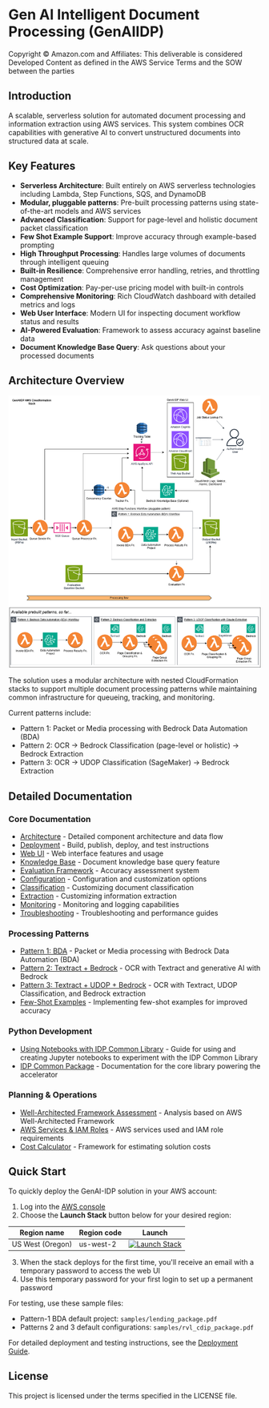# Gen AI Intelligent Document Processing (GenAIIDP)

Copyright © Amazon.com and Affiliates: This deliverable is considered Developed Content as defined in the AWS Service Terms and the SOW between the parties

## Introduction

A scalable, serverless solution for automated document processing and information extraction using AWS services. This system combines OCR capabilities with generative AI to convert unstructured documents into structured data at scale.

## Key Features

- **Serverless Architecture**: Built entirely on AWS serverless technologies including Lambda, Step Functions, SQS, and DynamoDB
- **Modular, pluggable patterns**: Pre-built processing patterns using state-of-the-art models and AWS services
- **Advanced Classification**: Support for page-level and holistic document packet classification
- **Few Shot Example Support**: Improve accuracy through example-based prompting
- **High Throughput Processing**: Handles large volumes of documents through intelligent queuing
- **Built-in Resilience**: Comprehensive error handling, retries, and throttling management
- **Cost Optimization**: Pay-per-use pricing model with built-in controls
- **Comprehensive Monitoring**: Rich CloudWatch dashboard with detailed metrics and logs
- **Web User Interface**: Modern UI for inspecting document workflow status and results
- **AI-Powered Evaluation**: Framework to assess accuracy against baseline data
- **Document Knowledge Base Query**: Ask questions about your processed documents

## Architecture Overview

![Architecture Diagram](./images/IDP.drawio.png)

The solution uses a modular architecture with nested CloudFormation stacks to support multiple document processing patterns while maintaining common infrastructure for queueing, tracking, and monitoring.

Current patterns include:
- Pattern 1: Packet or Media processing with Bedrock Data Automation (BDA)
- Pattern 2: OCR → Bedrock Classification (page-level or holistic) → Bedrock Extraction
- Pattern 3: OCR → UDOP Classification (SageMaker) → Bedrock Extraction

## Detailed Documentation

### Core Documentation

- [Architecture](./docs/architecture.md) - Detailed component architecture and data flow
- [Deployment](./docs/deployment.md) - Build, publish, deploy, and test instructions
- [Web UI](./docs/web-ui.md) - Web interface features and usage
- [Knowledge Base](./docs/knowledge-base.md) - Document knowledge base query feature
- [Evaluation Framework](./docs/evaluation.md) - Accuracy assessment system
- [Configuration](./docs/configuration.md) - Configuration and customization options
- [Classification](./docs/classification.md) - Customizing document classification
- [Extraction](./docs/extraction.md) - Customizing information extraction
- [Monitoring](./docs/monitoring.md) - Monitoring and logging capabilities
- [Troubleshooting](./docs/troubleshooting.md) - Troubleshooting and performance guides

### Processing Patterns

- [Pattern 1: BDA](./docs/pattern-1.md) - Packet or Media processing with Bedrock Data Automation (BDA)
- [Pattern 2: Textract + Bedrock](./docs/pattern-2.md) - OCR with Textract and generative AI with Bedrock
- [Pattern 3: Textract + UDOP + Bedrock](./docs/pattern-3.md) - OCR with Textract, UDOP Classification, and Bedrock extraction
- [Few-Shot Examples](./docs/few-shot-examples.md) - Implementing few-shot examples for improved accuracy

### Python Development

- [Using Notebooks with IDP Common Library](./docs/using-notebooks-with-idp-common.md) - Guide for using and creating Jupyter notebooks to experiment with the IDP Common Library
- [IDP Common Package](./lib/idp_common_pkg/README.md) - Documentation for the core library powering the accelerator

### Planning & Operations

- [Well-Architected Framework Assessment](./docs/well-architected.md) - Analysis based on AWS Well-Architected Framework
- [AWS Services & IAM Roles](./docs/aws-services-and-roles.md) - AWS services used and IAM role requirements
- [Cost Calculator](./docs/cost-calculator.md) - Framework for estimating solution costs

## Quick Start

To quickly deploy the GenAI-IDP solution in your AWS account:

1. Log into the [AWS console](https://console.aws.amazon.com/)
2. Choose the **Launch Stack** button below for your desired region:

| Region name           | Region code | Launch                                                                                                                                                                                                                                                                                                                                                                      |
| --------------------- | ----------- | --------------------------------------------------------------------------------------------------------------------------------------------------------------------------------------------------------------------------------------------------------------------------------------------------------------------------------------------------------------------------- |
| US West (Oregon)      | us-west-2   | [![Launch Stack](https://cdn.rawgit.com/buildkite/cloudformation-launch-stack-button-svg/master/launch-stack.svg)](https://us-west-2.console.aws.amazon.com/cloudformation/home?region=us-west-2#/stacks/create/review?templateURL=https://s3.us-west-2.amazonaws.com/bobs-artifacts-us-west-2/genaiidp-preview-latest/idp-main.yaml&stackName=IDP) |

3. When the stack deploys for the first time, you'll receive an email with a temporary password to access the web UI
4. Use this temporary password for your first login to set up a permanent password

For testing, use these sample files:
- Pattern-1 BDA default project: `samples/lending_package.pdf`
- Patterns 2 and 3 default configurations: `samples/rvl_cdip_package.pdf`

For detailed deployment and testing instructions, see the [Deployment Guide](./docs/deployment.md).

## License

This project is licensed under the terms specified in the LICENSE file.
